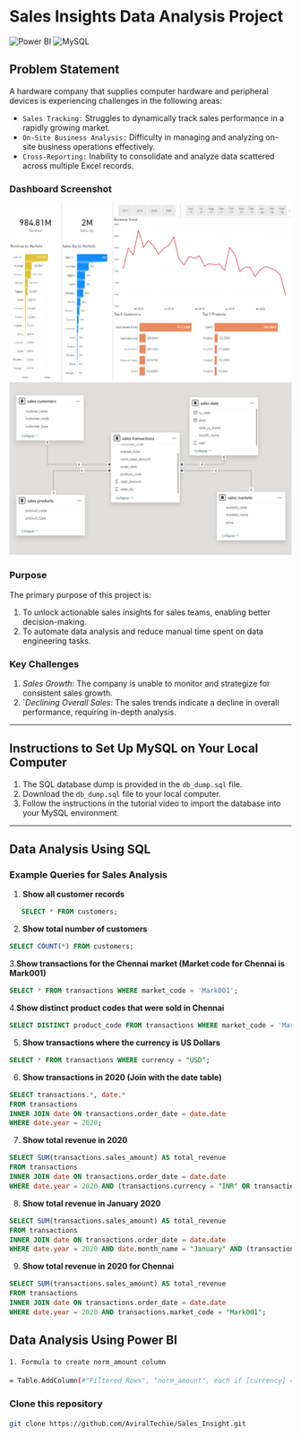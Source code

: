 # Sales Insights Data Analysis Project
![Power BI](https://img.shields.io/badge/Power%20BI-v2.139-yellow)
![MySQL](https://img.shields.io/badge/MySQL-v8.40-blue)


## Problem Statement

A hardware company that supplies computer hardware and peripheral devices is experiencing challenges in the following areas:

- `Sales Tracking:` Struggles to dynamically track sales performance in a rapidly growing market.  
- `On-Site Business Analysis:` Difficulty in managing and analyzing on-site business operations effectively.  
- `Cross-Reporting:` Inability to consolidate and analyze data scattered across multiple Excel records.  

### Dashboard Screenshot
![Project Image](ak.png)
![Project Image](ak1.png)

### Purpose
The primary purpose of this project is:  
1. To unlock actionable sales insights for sales teams, enabling better decision-making.  
2. To automate data analysis and reduce manual time spent on data engineering tasks.  

### Key Challenges
1. *Sales Growth*: The company is unable to monitor and strategize for consistent sales growth.  
2. `*Declining Overall Sales*: The sales trends indicate a decline in overall performance, requiring in-depth analysis.  

---

## Instructions to Set Up MySQL on Your Local Computer

1. The SQL database dump is provided in the `db_dump.sql` file.  
2. Download the `db_dump.sql` file to your local computer.  
3. Follow the instructions in the tutorial video to import the database into your MySQL environment.  

---

## Data Analysis Using SQL

### Example Queries for Sales Analysis  

1. **Show all customer records**
```sql
   SELECT * FROM customers;
```
   
2. **Show total number of customers**
```sql
SELECT COUNT(*) FROM customers;
```
3.**Show transactions for the Chennai market
(Market code for Chennai is Mark001)** 
```sql
SELECT * FROM transactions WHERE market_code = 'Mark001';
```
4.**Show distinct product codes that were sold in Chennai**
```sql
SELECT DISTINCT product_code FROM transactions WHERE market_code = 'Mark001';
```
5. **Show transactions where the currency is US Dollars**
```sql
SELECT * FROM transactions WHERE currency = "USD";
```
6. **Show transactions in 2020
(Join with the date table)**
```sql
SELECT transactions.*, date.* 
FROM transactions 
INNER JOIN date ON transactions.order_date = date.date 
WHERE date.year = 2020;
```
7. **Show total revenue in 2020**
```sql
SELECT SUM(transactions.sales_amount) AS total_revenue 
FROM transactions 
INNER JOIN date ON transactions.order_date = date.date 
WHERE date.year = 2020 AND (transactions.currency = "INR" OR transactions.currency = "USD");

```
8. **Show total revenue in January 2020**
```sql
SELECT SUM(transactions.sales_amount) AS total_revenue 
FROM transactions 
INNER JOIN date ON transactions.order_date = date.date 
WHERE date.year = 2020 AND date.month_name = "January" AND (transactions.currency = "INR" OR transactions.currency = "USD");
```
9. **Show total revenue in 2020 for Chennai**
```sql
SELECT SUM(transactions.sales_amount) AS total_revenue 
FROM transactions 
INNER JOIN date ON transactions.order_date = date.date 
WHERE date.year = 2020 AND transactions.market_code = "Mark001";
```


## Data Analysis Using Power BI

```bash
1. Formula to create norm_amount column

= Table.AddColumn(#"Filtered Rows", "norm_amount", each if [currency] = "USD" or [currency] ="USD#(cr)" then [sales_amount]*75 else [sales_amount], type any)
```

### Clone this repository 
```bash
git clone https://github.com/AviralTechie/Sales_Insight.git
```
